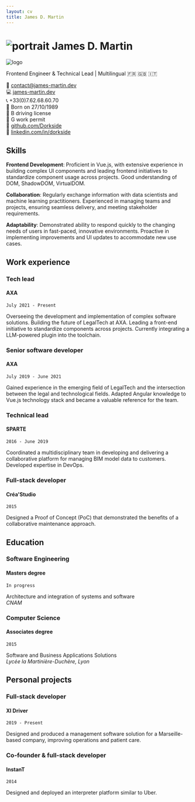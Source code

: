 ```yaml
---
layout: cv
title: James D. Martin
---
```


# ![portrait]({{site.url}}/assets/img/portrait.jpg) James D. Martin
![logo]({{site.url}}/assets/img/logo.png)

Frontend Engineer & Technical Lead | Multilingual :fr: :uk: :it:

:email: [contact@james-martin.dev](mailto:contact@james-martin.dev)  
:computer: [james-martin.dev](https://james-martin.dev)  
:telephone_receiver: +33(0)7.62.68.60.70  
:baby: Born on 27/10/1989  
:car: B driving license  
:construction_worker: G work permit  
:link: [github.com/Dorkside](https://github.com/Dorkside)  
:link: [linkedin.com/in/dorkside](https://www.linkedin.com/in/dorkside/)

## Skills
**Frontend Development**: Proficient in Vue.js, with extensive experience in building complex UI components and leading frontend initiatives to standardize component usage across projects. Good understanding of DOM, ShadowDOM, VirtualDOM.

**Collaboration**: Regularly exchange information with data scientists and machine learning practitioners. Experienced in managing teams and projects, ensuring seamless delivery, and meeting stakeholder requirements.

**Adaptability**: Demonstrated ability to respond quickly to the changing needs of users in fast-paced, innovative environments. Proactive in implementing improvements and UI updates to accommodate new use cases.

## Work experience
### __Tech lead__
#### AXA

`July 2021 - Present`

Overseeing the development and implementation of complex software solutions. 
Building the future of LegalTech at AXA. 
Leading a front-end initiative to standardize components across projects. 
Currently integrating a LLM-powered plugin into the toolchain. 

### __Senior software developer__
#### AXA

`July 2019 - June 2021`

Gained experience in the emerging field of LegalTech and the intersection between the legal and technological fields. 
Adapted Angular knowledge to Vue.js technology stack and became a valuable reference for the team. 


### __Technical lead__
#### SPARTE

`2016 - June 2019`

Coordinated a multidisciplinary team in developing and delivering a collaborative platform for managing BIM model data to customers. 
Developed expertise in DevOps.

### __Full-stack developer__
#### Créa'Studio

`2015`

Designed a Proof of Concept (PoC) that demonstrated the benefits of a collaborative maintenance approach.

## Education
### __Software Engineering__
#### Masters degree

`In progress`

Architecture and integration of systems and software  
_CNAM_

### __Computer Science__
#### Associates degree

`2015`

Software and Business Applications Solutions  
_Lycée la Martinière-Duchère, Lyon_

## Personal projects

### __Full-stack developer__
#### XI Driver

`2019 - Present`

Designed and produced a management software solution for a Marseille-based company, improving operations and patient care.

### __Co-founder & full-stack developer__
#### InstanT

`2014`

Designed and deployed an interpreter platform similar to Uber.

<!-- ### Footer

Last updated: July 2023 -->
